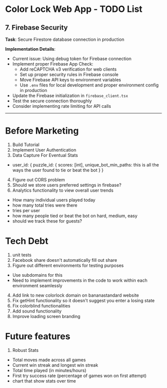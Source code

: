 # Color Lock Web App - TODO List

## 7. Firebase Security

**Task**: Secure Firestore database connection in production

**Implementation Details**:
- Current issue: Using debug token for Firebase connection
- Implement proper Firebase App Check:
  - Add reCAPTCHA v3 verification for web clients
  - Set up proper security rules in Firebase console
  - Move Firebase API keys to environment variables
  - Use `.env` files for local development and proper environment config in production
- Update the Firebase initialization in `firebase_client.tsx`
- Test the secure connection thoroughly
- Consider implementing rate limiting for API calls


---
# Before Marketing

1) Build Tutorial
2) Implement User Authentication
3) Data Capture For Eventual Stats
  - user_id: {
      puzzle_id: {
        scores: [int],
        unique_bot_min_paths: this is all the ways the user found to tie or beat the bot
      }
    }
4) Figure out CORS problem
5) Should we store users preferred settings in firebase?
6) Analytics functionality to view overall user trends
  - How many individual users played today
  - how many total tries were there
  - tries per user
  - how many people tied or beat the bot on hard, medium, easy
  - should we track these for guests?

# Tech Debt
1) unit tests
2) Facebook share doesn't automatically fill out share
3) Figure out different environments for testing purposes
  - Use subdomains for this
  - Need to implement improvements in the code to work within each environment seamlessly
4) Add link to new colorlock domain on bananastandard website
5) Fix getHint functionality so it doesn't suggest you enter a losing state
6) Fix colorblind functionalities
7) Add sound functionality
8) Improve loading screen branding


# Future features
1) Robust Stats
  - Total moves made across all games
  - Current win streak and longest win streak
  - Total time played (in minutes/hours)
  - First try success rate (percentage of games won on first attempt)
  - chart that show stats over time
